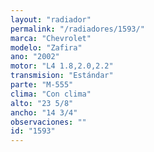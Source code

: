 ```yaml
---
layout: "radiador"
permalink: "/radiadores/1593/"
marca: "Chevrolet"
modelo: "Zafira"
ano: "2002"
motor: "L4 1.8,2.0,2.2"
transmision: "Estándar"
parte: "M-555"
clima: "Con clima"
alto: "23 5/8"
ancho: "14 3/4"
observaciones: ""
id: "1593"
---
```


